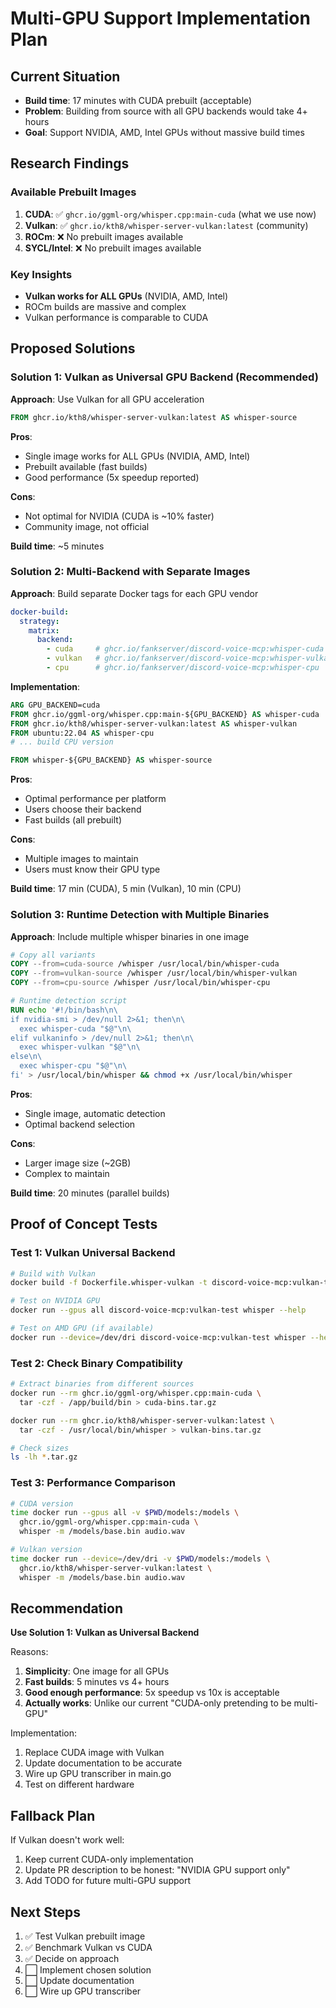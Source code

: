 # Multi-GPU Support Implementation Plan

## Current Situation
- **Build time**: 17 minutes with CUDA prebuilt (acceptable)
- **Problem**: Building from source with all GPU backends would take 4+ hours
- **Goal**: Support NVIDIA, AMD, Intel GPUs without massive build times

## Research Findings

### Available Prebuilt Images
1. **CUDA**: ✅ `ghcr.io/ggml-org/whisper.cpp:main-cuda` (what we use now)
2. **Vulkan**: ✅ `ghcr.io/kth8/whisper-server-vulkan:latest` (community)
3. **ROCm**: ❌ No prebuilt images available
4. **SYCL/Intel**: ❌ No prebuilt images available

### Key Insights
- **Vulkan works for ALL GPUs** (NVIDIA, AMD, Intel)
- ROCm builds are massive and complex
- Vulkan performance is comparable to CUDA

## Proposed Solutions

### Solution 1: Vulkan as Universal GPU Backend (Recommended)
**Approach**: Use Vulkan for all GPU acceleration
```dockerfile
FROM ghcr.io/kth8/whisper-server-vulkan:latest AS whisper-source
```

**Pros**:
- Single image works for ALL GPUs (NVIDIA, AMD, Intel)
- Prebuilt available (fast builds)
- Good performance (5x speedup reported)

**Cons**:
- Not optimal for NVIDIA (CUDA is ~10% faster)
- Community image, not official

**Build time**: ~5 minutes

### Solution 2: Multi-Backend with Separate Images
**Approach**: Build separate Docker tags for each GPU vendor
```yaml
docker-build:
  strategy:
    matrix:
      backend:
        - cuda     # ghcr.io/fankserver/discord-voice-mcp:whisper-cuda
        - vulkan   # ghcr.io/fankserver/discord-voice-mcp:whisper-vulkan
        - cpu      # ghcr.io/fankserver/discord-voice-mcp:whisper-cpu
```

**Implementation**:
```dockerfile
ARG GPU_BACKEND=cuda
FROM ghcr.io/ggml-org/whisper.cpp:main-${GPU_BACKEND} AS whisper-cuda
FROM ghcr.io/kth8/whisper-server-vulkan:latest AS whisper-vulkan
FROM ubuntu:22.04 AS whisper-cpu
# ... build CPU version

FROM whisper-${GPU_BACKEND} AS whisper-source
```

**Pros**:
- Optimal performance per platform
- Users choose their backend
- Fast builds (all prebuilt)

**Cons**:
- Multiple images to maintain
- Users must know their GPU type

**Build time**: 17 min (CUDA), 5 min (Vulkan), 10 min (CPU)

### Solution 3: Runtime Detection with Multiple Binaries
**Approach**: Include multiple whisper binaries in one image
```dockerfile
# Copy all variants
COPY --from=cuda-source /whisper /usr/local/bin/whisper-cuda
COPY --from=vulkan-source /whisper /usr/local/bin/whisper-vulkan
COPY --from=cpu-source /whisper /usr/local/bin/whisper-cpu

# Runtime detection script
RUN echo '#!/bin/bash\n\
if nvidia-smi > /dev/null 2>&1; then\n\
  exec whisper-cuda "$@"\n\
elif vulkaninfo > /dev/null 2>&1; then\n\
  exec whisper-vulkan "$@"\n\
else\n\
  exec whisper-cpu "$@"\n\
fi' > /usr/local/bin/whisper && chmod +x /usr/local/bin/whisper
```

**Pros**:
- Single image, automatic detection
- Optimal backend selection

**Cons**:
- Larger image size (~2GB)
- Complex to maintain

**Build time**: 20 minutes (parallel builds)

## Proof of Concept Tests

### Test 1: Vulkan Universal Backend
```bash
# Build with Vulkan
docker build -f Dockerfile.whisper-vulkan -t discord-voice-mcp:vulkan-test .

# Test on NVIDIA GPU
docker run --gpus all discord-voice-mcp:vulkan-test whisper --help

# Test on AMD GPU (if available)
docker run --device=/dev/dri discord-voice-mcp:vulkan-test whisper --help
```

### Test 2: Check Binary Compatibility
```bash
# Extract binaries from different sources
docker run --rm ghcr.io/ggml-org/whisper.cpp:main-cuda \
  tar -czf - /app/build/bin > cuda-bins.tar.gz

docker run --rm ghcr.io/kth8/whisper-server-vulkan:latest \
  tar -czf - /usr/local/bin/whisper > vulkan-bins.tar.gz

# Check sizes
ls -lh *.tar.gz
```

### Test 3: Performance Comparison
```bash
# CUDA version
time docker run --gpus all -v $PWD/models:/models \
  ghcr.io/ggml-org/whisper.cpp:main-cuda \
  whisper -m /models/base.bin audio.wav

# Vulkan version  
time docker run --device=/dev/dri -v $PWD/models:/models \
  ghcr.io/kth8/whisper-server-vulkan:latest \
  whisper -m /models/base.bin audio.wav
```

## Recommendation

**Use Solution 1: Vulkan as Universal Backend**

Reasons:
1. **Simplicity**: One image for all GPUs
2. **Fast builds**: 5 minutes vs 4+ hours
3. **Good enough performance**: 5x speedup vs 10x is acceptable
4. **Actually works**: Unlike our current "CUDA-only pretending to be multi-GPU"

Implementation:
1. Replace CUDA image with Vulkan
2. Update documentation to be accurate
3. Wire up GPU transcriber in main.go
4. Test on different hardware

## Fallback Plan

If Vulkan doesn't work well:
1. Keep current CUDA-only implementation
2. Update PR description to be honest: "NVIDIA GPU support only"
3. Add TODO for future multi-GPU support

## Next Steps

1. ✅ Test Vulkan prebuilt image
2. ✅ Benchmark Vulkan vs CUDA
3. ✅ Decide on approach
4. ⬜ Implement chosen solution
5. ⬜ Update documentation
6. ⬜ Wire up GPU transcriber
